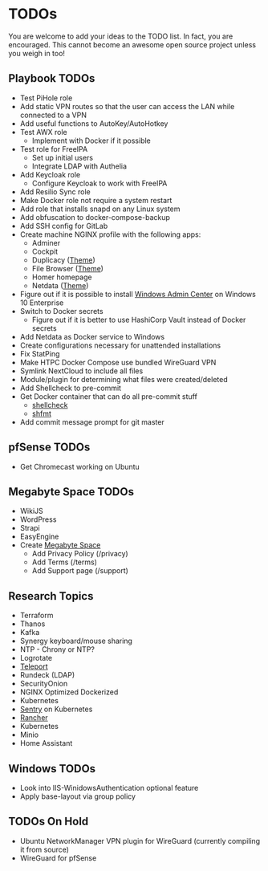 # TODOs

You are welcome to add your ideas to the TODO list. In fact, you are encouraged. This cannot become an awesome open source project unless you weigh in too!

## Playbook TODOs

- Test PiHole role
- Add static VPN routes so that the user can access the LAN while connected to a VPN
- Add useful functions to AutoKey/AutoHotkey
- Test AWX role
  - Implement with Docker if it possible
- Test role for FreeIPA
  - Set up initial users
  - Integrate LDAP with Authelia
- Add Keycloak role
  - Configure Keycloak to work with FreeIPA
- Add Resilio Sync role
- Make Docker role not require a system restart
- Add role that installs snapd on any Linux system
- Add obfuscation to docker-compose-backup
- Add SSH config for GitLab
- Create machine NGINX profile with the following apps:
  - Adminer
  - Cockpit
  - Duplicacy ([Theme](https://github.com/gilbN/theme.park/wiki/Duplicacy))
  - File Browser ([Theme](https://github.com/gilbN/theme.park))
  - Homer homepage
  - Netdata ([Theme](https://github.com/gilbN/theme.park/wiki/Netdata))
- Figure out if it is possible to install [Windows Admin Center](https://www.microsoft.com/en-us/windows-server/windows-admin-center) on Windows 10 Enterprise
- Switch to Docker secrets
  - Figure out if it is better to use HashiCorp Vault instead of Docker secrets
- Add Netdata as Docker service to Windows
- Create configurations necessary for unattended installations
- Fix StatPing
- Make HTPC Docker Compose use bundled WireGuard VPN
- Symlink NextCloud to include all files
- Module/plugin for determining what files were created/deleted
- Add Shellcheck to pre-commit
- Get Docker container that can do all pre-commit stuff
  - [shellcheck](https://github.com/koalaman/shellcheck)
  - [shfmt](https://github.com/mvdan/sh)
- Add commit message prompt for git master
## pfSense TODOs

- Get Chromecast working on Ubuntu

## Megabyte Space TODOs

- WikiJS
- WordPress
- Strapi
- EasyEngine
- Create [Megabyte Space](https://megabyte.space)
  - Add Privacy Policy (/privacy)
  - Add Terms (/terms)
  - Add Support page (/support)

## Research Topics

- Terraform
- Thanos
- Kafka
- Synergy keyboard/mouse sharing
- NTP - Chrony or NTP?
- Logrotate
- [Teleport](https://github.com/gravitational/teleport)
- Rundeck (LDAP)
- SecurityOnion
- NGINX Optimized Dockerized
- Kubernetes
- [Sentry](https://sentry.io/welcome/) on Kubernetes
- [Rancher](https://rancher.com/)
- Kubernetes
- Minio
- Home Assistant

## Windows TODOs

- Look into IIS-WinidowsAuthentication optional feature
- Apply base-layout via group policy

## TODOs On Hold

- Ubuntu NetworkManager VPN plugin for WireGuard (currently compiling it from source)
- WireGuard for pfSense
